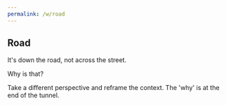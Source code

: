 ```yaml
---
permalink: /w/road
---
```


## Road

It's down the road, not across the street.

Why is that?

Take a different perspective and reframe the context. The 'why' is at the end of the tunnel.
